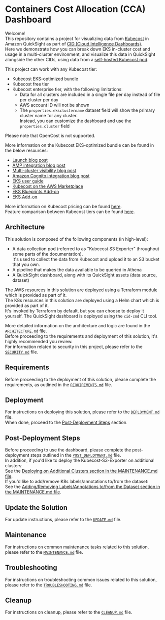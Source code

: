 # Containers Cost Allocation (CCA) Dashboard

Welcome!  
This repository contains a project for visualizing data from [Kubecost](https://www.kubecost.com/) in Amazon QuickSight as part of [CID (Cloud Intelligence Dashboards)](https://catalog.workshops.aws/awscid/en-US).   
Here we demonstrate how you can break down EKS in-cluster cost and usage in a multi-cluster environment, and visualize this data in QuickSight alongside the other CIDs, using data from a [self-hosted Kubecost pod](https://www.kubecost.com/products/self-hosted).

This project can work with any Kubecost tier:

* Kubecost EKS-optimized bundle
* Kubecost free tier
* Kubecost enterprise tier, with the following limitations:
  * Data for all clusters are included in a single file per day instead of file per cluster per day
  * AWS account ID will not be shown
  * The `properties.eksclustername` dataset field will show the primary cluster name for any cluster.  
    Instead, you can customize the dashboard and use the `properties.cluster` field

Please note that OpenCost is not supported.

More information on the Kubecost EKS-optimized bundle can be found in the below resources:

* [Launch blog post](https://aws.amazon.com/blogs/containers/aws-and-kubecost-collaborate-to-deliver-cost-monitoring-for-eks-customers/)
* [AMP integration blog post](https://aws.amazon.com/blogs/mt/integrating-kubecost-with-amazon-managed-service-for-prometheus/)
* [Multi-cluster visibility blog post](https://aws.amazon.com/blogs/containers/multi-cluster-cost-monitoring-using-kubecost-with-amazon-eks-and-amazon-managed-service-for-prometheus/)
* [Amazon Cognito integration blog post](https://aws.amazon.com/blogs/containers/securing-kubecost-access-with-amazon-cognito/)
* [EKS user guide](https://docs.aws.amazon.com/eks/latest/userguide/cost-monitoring.html)
* [Kubecost on the AWS Marketplace](https://aws.amazon.com/marketplace/pp/prodview-asiz4x22pm2n2?sr=0-2&ref_=beagle&applicationId=AWSMPContessa) 
* [EKS Blueprints Add-on](https://aws-quickstart.github.io/cdk-eks-blueprints/addons/kubecost/)
* [EKS Add-on](https://docs.aws.amazon.com/eks/latest/userguide/eks-add-ons.html#workloads-add-ons-available-vendors)

More information on Kubecost pricing can be found [here](https://www.kubecost.com/pricing).  
Feature comparison between Kubecost tiers can be found [here](https://docs.kubecost.com/architecture/opencost-product-comparison).

## Architecture

This solution is composed of the following components (in high-level):
* A data collection pod (referred to as "Kubecost S3 Exporter" throughout some parts of the documentation).  
It's used to collect the data from Kubecost and upload it to an S3 bucket that you own.
* A pipeline that makes the data available to be queried in Athena
* A QuickSight dashboard, along with its QuickSight assets (data source, dataset)

The AWS resources in this solution are deployed using a Terraform module which is provided as part of it.  
The K8s resources in this solution are deployed using a Helm chart which is provided as part of it.  
It's invoked by Terraform by default, but you can choose to deploy it yourself.
The QuickSight dashboard is deployed using the `cid-cmd` CLI tool.

More detailed information on the architecture and logic are found in the [`ARCHITECTURE.md`](ARCHITECTURE.md) file.  
Before proceeding to the requirements and deployment of this solution, it's highly recommended you review.   
For information related to security in this project, please refer to the [`SECURITY.md`](SECURITY.md) file.

## Requirements

Before proceeding to the deployment of this solution, please complete the requirements, as outlined in the [`REQUIREMENTS.md`](REQUIREMENTS.md) file.

## Deployment

For instructions on deploying this solution, please refer to the [`DEPLOYMENT.md`](DEPLOYMENT.md) file.  
When done, proceed to the [Post-Deployment Steps](#post-deployment-steps) section.

## Post-Deployment Steps

Before proceeding to use the dashboard, please complete the post-deployment steps outlined in the [`POST_DEPLOYMENT.md`](POST_DEPLOYMENT.md) file.  
In addition, if you'd like to deploy the Kubecost-S3-Exporter on additional clusters:  
See the [Deploying on Additional Clusters section in the MAINTENANCE.md file](MAINTENANCE.md/.#deploying-on-additional-clusters).  
If you'd like to add/remove K8s labels/annotations to/from the dataset:  
See the [Adding/Removing Labels/Annotations to/from the Dataset section in the MAINTENANCE.md file](MAINTENANCE.md/.#addingremoving-labelsannotations-tofrom-the-dataset).

## Update the Solution

For update instructions, please refer to the [`UPDATE.md`](UPDATE.md) file.

## Maintenance

For instructions on common maintenance tasks related to this solution, please refer to the [`MAINTENANCE.md`](MAINTENANCE.md) file. 

## Troubleshooting

For instructions on troubleshooting common issues related to this solution, please refer to the [`TROUBLESHOOTING.md`](TROUBLESHOOTING.md) file.

## Cleanup

For instructions on cleanup, please refer to the [`CLEANUP.md`](CLEANUP.md) file.
